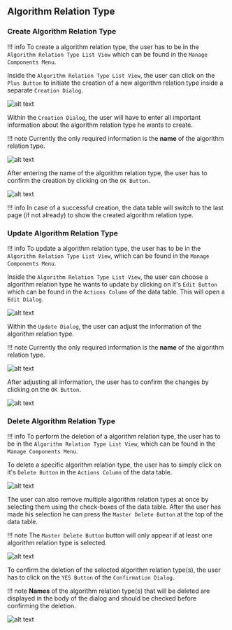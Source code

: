 ## Algorithm Relation Type

### Create Algorithm Relation Type

!!! info 
    To create a algorithm relation type, the user has to be in the ``Algorithm Relation Type List View`` which can be found in the ``Manage Components Menu``.
	
Inside the ``Algorithm Relation Type List View``, the user can click on the ``Plus Button`` to initiate the creation of a new algorithm relation type inside a separate ``Creation Dialog``.

![alt text](../images/algorithm_relation_type/Create_Algorithm_Relation_Type_-_Step_1.PNG "Open creation dialog")

Within the ``Creation Dialog``, the user will have to enter all important information about the algorithm relation type he wants to create.

!!! note 
    Currently the only required information is the **name** of the algorithm relation type.

![alt text](../images/algorithm_relation_type/Create_Algorithm_Relation_Type_-_Step_2.PNG "Structure of creation dialog")
	
After entering the name of the algorithm relation type, the user has to confirm the creation by clicking on the ``OK Button``.

![alt text](../images/algorithm_relation_type/Create_Algorithm_Relation_Type_-_Step_3.PNG "Confirm creation")

!!! info 
    In case of a successful creation, the data table will switch to the last page (if not already) to show the created algorithm relation type.
	
### Update Algorithm Relation Type

!!! info 
    To update a algorithm relation type, the user has to be in the ``Algorithm Relation Type List View``, which can be found in the ``Manage Components Menu``.
	
Inside the ``Algorithm Relation Type List View``, the user can choose a algorithm relation type he wants to update by clicking on it's ``Edit Button`` which can be found in the ``Actions Column`` of the data table.
This will open a ``Edit Dialog``.

![alt text](../images/algorithm_relation_type/Update_Algorithm_Relation_Type_-_Step_1.PNG "Open update dialog")

Within the ``Update Dialog``, the user can adjust the information of the algorithm relation type.

!!! note 
    Currently the only required information is the **name** of the algorithm relation type.

![alt text](../images/algorithm_relation_type/Update_Algorithm_Relation_Type_-_Step_2.PNG "Structure of update dialog")
	
After adjusting all information, the user has to confirm the changes by clicking on the ``OK Button``.

![alt text](../images/algorithm_relation_type/Update_Algorithm_Relation_Type_-_Step_3.PNG "Confirm update")

### Delete Algorithm Relation Type

!!! info 
    To perform the deletion of a algorithm relation type, the user has to be in the ``Algorithm Relation Type List View``, which can be found in the ``Manage Components Menu``.
	
To delete a specific algorithm relation type, the user has to simply click on it's ``Delete Button`` in the ``Actions Column`` of the data table.

![alt text](../images/algorithm_relation_type/Delete_Algorithm_Relation_Type_-_Step_1.1.PNG "Delete single algorithm relation type")

The user can also remove multiple algorithm relation types at once by selecting them using the check-boxes of the data table. After the user has made his selection he can press the ``Master Delete Button`` at the top of the data table.

!!! note 
    The ``Master Delete Button`` button will only appear if at least one algorithm relation type is selected.

![alt text](../images/algorithm_relation_type/Delete_Algorithm_Relation_Type_-_Step_1.2.PNG "Delete multiple algorithm relation types")
	
To confirm the deletion of the selected algorithm relation type(s), the user has to click on the ``YES Button`` of the ``Confirmation Dialog``.

!!! note 
    **Names** of the algorithm relation type(s) that will be deleted are displayed in the body of the dialog and should be checked before confirming the deletion.

![alt text](../images/algorithm_relation_type/Delete_Algorithm_Relation_Type_-_Step_2.PNG "Confirm deletion")
